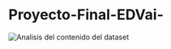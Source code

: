 # Proyecto-Final-EDVai-

![Analisis del contenido del dataset](https://github.com/user-attachments/assets/94e95edc-3755-4c04-a6f9-251501a549f5)

